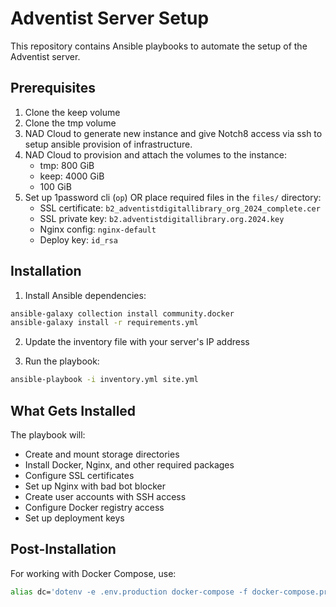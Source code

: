 # Adventist Server Setup

This repository contains Ansible playbooks to automate the setup of the Adventist server.

## Prerequisites

1. Clone the keep volume
2. Clone the tmp volume
3. NAD Cloud to generate new instance and give Notch8 access via ssh to setup ansible provision of infrastructure.
4. NAD Cloud to provision and attach the volumes to the instance:
   - tmp: 800 GiB
   - keep: 4000 GiB
   - 100 GiB
5. Set up 1password cli (`op`) OR place required files in the `files/` directory:
   - SSL certificate: `b2_adventistdigitallibrary_org_2024_complete.cer`
   - SSL private key: `b2.adventistdigitallibrary.org.2024.key`
   - Nginx config: `nginx-default`
   - Deploy key: `id_rsa`

## Installation

1. Install Ansible dependencies:
```bash
ansible-galaxy collection install community.docker
ansible-galaxy install -r requirements.yml
```

2. Update the inventory file with your server's IP address

3. Run the playbook:
```bash
ansible-playbook -i inventory.yml site.yml
```

## What Gets Installed

The playbook will:
- Create and mount storage directories
- Install Docker, Nginx, and other required packages
- Configure SSL certificates
- Set up Nginx with bad bot blocker
- Create user accounts with SSH access
- Configure Docker registry access
- Set up deployment keys

## Post-Installation

For working with Docker Compose, use:
```bash
alias dc='dotenv -e .env.production docker-compose -f docker-compose.production.yml'
```
